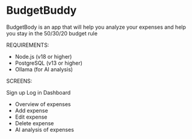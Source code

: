 # BudgetBuddy
BudgetBody is an app that will help you analyze your expenses and help you stay in the 50/30/20 budget rule

REQUIREMENTS:

- Node.js (v18 or higher)
- PostgreSQL (v13 or higher)
- Ollama (for AI analysis)

SCREENS:

Sign up
Log in
Dashboard
- Overview of expenses
- Add expense
- Edit expense
- Delete expense
- AI analysis of expenses
